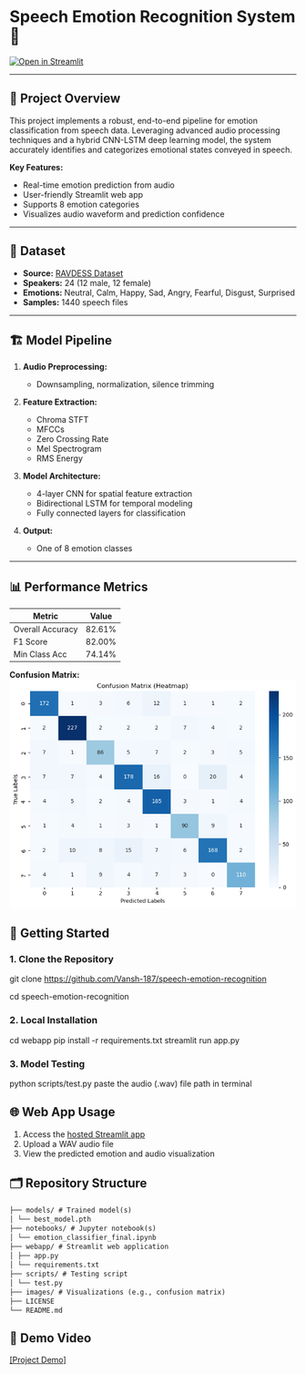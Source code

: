 # Speech Emotion Recognition System 🎤

[![Open in Streamlit](https://static.streamlit.io/badges/streamlit_badge_black_white.svg)](https://speech-emotion-recognition-vansh-187.streamlit.app/)

---

## 📖 Project Overview

This project implements a robust, end-to-end pipeline for emotion classification from speech data. Leveraging advanced audio processing techniques and a hybrid CNN-LSTM deep learning model, the system accurately identifies and categorizes emotional states conveyed in speech.

**Key Features:**
- Real-time emotion prediction from audio
- User-friendly Streamlit web app
- Supports 8 emotion categories
- Visualizes audio waveform and prediction confidence

---

## 🎵 Dataset

- **Source:** [RAVDESS Dataset](https://zenodo.org/record/1188976)
- **Speakers:** 24 (12 male, 12 female)
- **Emotions:** Neutral, Calm, Happy, Sad, Angry, Fearful, Disgust, Surprised
- **Samples:** 1440 speech files

---

## 🏗️ Model Pipeline

1. **Audio Preprocessing:**  
   - Downsampling, normalization, silence trimming

2. **Feature Extraction:**  
   - Chroma STFT
   - MFCCs
   - Zero Crossing Rate
   - Mel Spectrogram
   - RMS Energy

3. **Model Architecture:**  
   - 4-layer CNN for spatial feature extraction
   - Bidirectional LSTM for temporal modeling
   - Fully connected layers for classification

4. **Output:**  
   - One of 8 emotion classes

---

## 📊 Performance Metrics

| Metric            | Value   | 
|-------------------|---------|
| Overall Accuracy  | 82.61%   | 
| F1 Score          | 82.00%   | 
| Min Class Acc     | 74.14%   | 

**Confusion Matrix:**  
![Confusion Matrix](images/confusion_matrix.png)


## 🚀 Getting Started

### 1. Clone the Repository

git clone https://github.com/Vansh-187/speech-emotion-recognition

cd speech-emotion-recognition


### 2. Local Installation
cd webapp
pip install -r requirements.txt
streamlit run app.py

### 3. Model Testing

python scripts/test.py 
paste the audio (.wav) file path in terminal

## 🌐 Web App Usage

1. Access the [hosted Streamlit app](https://speech-emotion-recognition-vansh-187.streamlit.app/)
2. Upload a WAV audio file
3. View the predicted emotion and audio visualization

## 🗂️ Repository Structure

```text
├── models/ # Trained model(s)
│ └── best_model.pth
├── notebooks/ # Jupyter notebook(s)
│ └── emotion_classifier_final.ipynb
├── webapp/ # Streamlit web application
│ ├── app.py
│ └── requirements.txt
├── scripts/ # Testing script
│ └── test.py
├── images/ # Visualizations (e.g., confusion matrix)
├── LICENSE
└── README.md
```



## 🎥 Demo Video

[[Project Demo]](https://youtu.be/Fol85fDFNas?si=pkmoPpKLGKQZzi1I)



